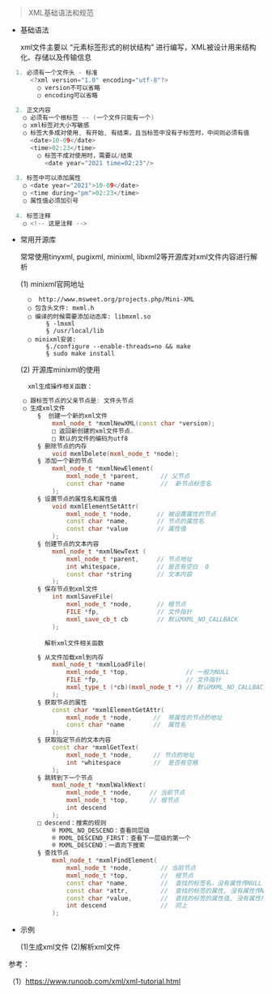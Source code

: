 
> XML基础语法和规范

- 基础语法

    xml文件主要以 “元素标签形式的树状结构” 进行编写，XML被设计用来结构化、存储以及传输信息

```cpp
  1. 必须有一个文件头 - 标准
      <?xml version="1.0" encoding="utf-8"?>
        ○ version不可以省略
        ○ encoding可以省略
    
  2. 正文内容
	○ 必须有一个根标签 -- (一个文件只能有一个)
	○ xml标签对大小写敏感
	○ 标签大多成对使用, 有开始, 有结束，且当标签中没有子标签时，中间则必须有值
	  <date>10-09</date>
	  <time>02:23</time>
        ○ 标签不成对使用时，需要以/结束
          <date year="2021 time=02:23"/>
      
  3. 标签中可以添加属性
    ○ <date year="2021">10-09</date>
    ○ <time during="pm">02:23</time>
    ○ 属性值必须加引号
    
  4. 标签注释
    ○ <!-- 这是注释 -->

```

- 常用开源库

    常常使用tinyxml, pugixml, minixml, libxml2等开源库对xml文件内容进行解析

    (1) minixml官网地址 
    
        ○  http://www.msweet.org/projects.php/Mini-XML
        ○ 包含头文件: mxml.h
        ○ 编译的时候需要添加动态库: libmxml.so
             § -lmxml
             § /usr/local/lib
        ○ minixml安装:
             §./configure --enable-threads=no && make
             § sudo make install

    (2) 开源库minixml的使用
    
        xml生成操作相关函数：

```cpp
	○ 跟标签节点的父亲节点是: 文件头节点
	○ 生成xml文件
		§  创建一个新的xml文件
		    mxml_node_t *mxmlNewXML(const char *version);
			□ 返回新创建的xml文件节点.
			□ 默认的文件的编码为utf8
		§ 删除节点的内存
		    void mxmlDelete(mxml_node_t *node);
		§ 添加一个新的节点
		    mxml_node_t *mxmlNewElement(
				mxml_node_t *parent,      // 父节点
				const char *name          //  新节点标签名
			);
		§ 设置节点的属性名和属性值 
			void mxmlElementSetAttr(
				mxml_node_t *node,       // 被设置属性的节点
				const char *name,        // 节点的属性名
				const char *value        // 属性值
			);
		§ 创建节点的文本内容
			mxml_node_t *mxmlNewText ( 
				mxml_node_t *parent,     // 节点地址
				int whitespace,          // 是否有空白  0
				const char *string       // 文本内容
			);
		§ 保存节点到xml文件
			int mxmlSaveFile(
				mxml_node_t *node,       // 根节点
				FILE *fp,                // 文件指针
				mxml_save_cb_t cb        // 默认MXML_NO_CALLBACK
			);
```

              解析xml文件相关函数
	      
```cpp
		§ 从文件加载xml到内存
			mxml_node_t *mxmlLoadFile(
				mxml_node_t *top,                // 一般为NULL
				FILE *fp,                        // 文件指针
				mxml_type_t (*cb)(mxml_node_t *) // 默认MXML_NO_CALLBACK
			);
		§ 获取节点的属性
			const char *mxmlElementGetAttr(
				mxml_node_t *node,      //  带属性的节点的地址
				const char *name        //  属性名
			);
		§ 获取指定节点的文本内容
			const char *mxmlGetText(
				mxml_node_t *node,      // 节点的地址
				int *whitespace         //  是否有空格
			);
		§ 跳转到下一个节点
			mxml_node_t *mxmlWalkNext(
				mxml_node_t *node,     // 当前节点
				mxml_node_t *top,      // 根节点
				int descend
			);
		□ descend：搜索的规则
			® MXML_NO_DESCEND：查看同层级
			® MXML_DESCEND_FIRST：查看下一层级的第一个
			® MXML_DESCEND：一直向下搜索
		§ 查找节点
			mxml_node_t *mxmlFindElement(
				mxml_node_t *node,        // 当前节点
				mxml_node_t *top,         //  根节点
				const char *name,         //  查找的标签名，没有属性传NULL
				const char *attr,         //  查找的标签的属性, 没有属性传NULL
				const char *value,        //  查找的标签的属性值, 没有属性传NULL
				int descend               //  同上
			);
```

- 示例

    (1)生成xml文件
    (2)解析xml文件
    



参考：

（1）https://www.runoob.com/xml/xml-tutorial.html
